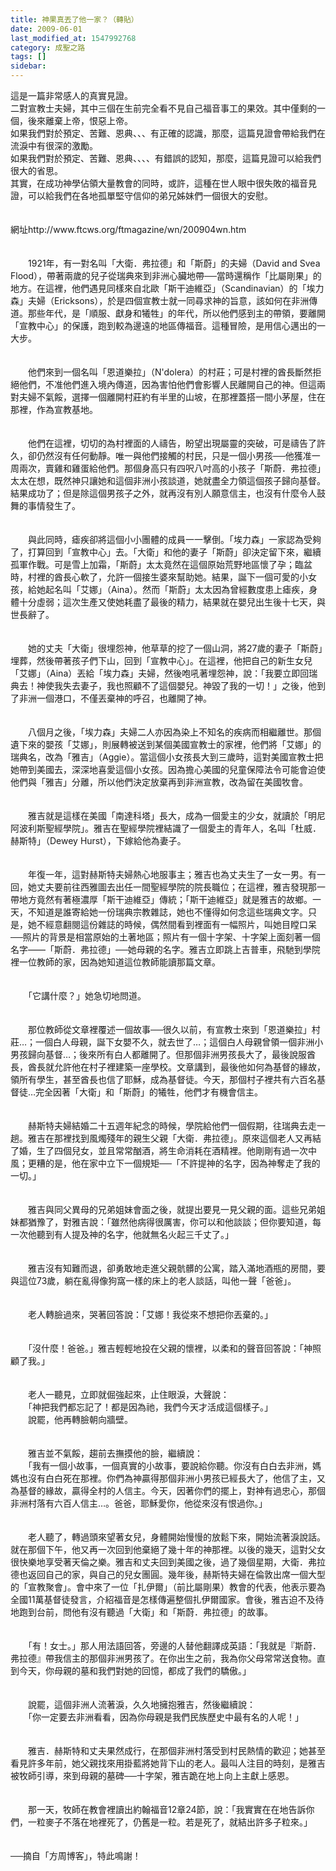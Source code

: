 ```yaml
---
title: 神果真丟了他一家？（轉貼）
date: 2009-06-01
last_modified_at: 1547992768
category: 成聖之路
tags: []
sidebar: 
---
```


<p>這是一篇非常感人的真實見證。<br/>二對宣教士夫婦，其中三個在生前完全看不見自己福音事工的果效。其中僅剩的一個，後來離棄上帝，恨惡上帝。<br/>如果我們對於預定、苦難、恩典、、、有正確的認識，那麼，這篇見證會帶給我們在流淚中有很深的激勵。<br/>如果我們對於預定、苦難、恩典、、、、有錯誤的認知，那麼，這篇見證可以給我們很大的省思。<br/>其實，在成功神學佔領大量教會的同時，或許，這種在世人眼中很失敗的福音見證，可以給我們在各地孤單堅守信仰的弟兄姊妹們一個很大的安慰。<br/><!--more--><br/><br/>網址http://www.ftcws.org/ftmagazine/wn/200904wn.htm<br/><br/><br/>　　1921年，有一對名叫「大衛．弗拉德」和「斯蔚」的夫婦（David and Svea Flood），帶著兩歲的兒子從瑞典來到非洲心臟地帶──當時還稱作「比屬剛果」的地方。在這裡，他們遇見同樣來自北歐「斯干迪維亞」（Scandinavian）的「埃力森」夫婦（Ericksons），於是四個宣教士就一同尋求神的旨意，該如何在非洲傳道。那些年代，是「順服、獻身和犧牲」的年代，所以他們感到主的帶領，要離開「宣教中心」的保護，跑到較為邊遠的地區傳福音。這種冒險，是用信心邁出的一大步。<br/><br/><br/>　　他們來到一個名叫「恩道樂拉」（N'dolera）的村莊；可是村裡的酋長斷然拒絕他們，不准他們進入境內傳道，因為害怕他們會影響人民離開自己的神。但這兩對夫婦不氣餒，選擇一個離開村莊約有半里的山坡，在那裡蓋搭一間小茅屋，住在那裡，作為宣教基地。<br/><br/><br/>　　他們在這裡，切切的為村裡面的人禱告，盼望出現屬靈的突破，可是禱告了許久，卻仍然沒有任何動靜。唯一與他們接觸的村民，只是一個小男孩──他獲准一周兩次，賣雞和雞蛋給他們。那個身高只有四呎八吋高的小孩子「斯蔚．弗拉德」太太在想，既然神只讓她和這個非洲小孩談道，她就盡全力領這個孩子歸向基督。結果成功了；但是除這個男孩子之外，就再沒有別人願意信主，也沒有什麼令人鼓舞的事情發生了。<br/><br/><br/>　　與此同時，瘧疾卻將這個小小團體的成員一一擊倒。「埃力森」一家認為受夠了，打算回到「宣教中心」去。「大衛」和他的妻子「斯蔚」卻決定留下來，繼續孤軍作戰。可是雪上加霜，「斯蔚」太太竟然在這個原始荒野地區懷了孕；臨盆時，村裡的酋長心軟了，允許一個接生婆來幫助她。結果，誕下一個可愛的小女孩，給她起名叫「艾娜」（Aina）。然而「斯蔚」太太因為曾經數度患上瘧疾，身體十分虛弱；這次生產又使她耗盡了最後的精力，結果就在嬰兒出生後十七天，與世長辭了。<br/><br/><br/>　　她的丈夫「大衛」很埋怨神，他草草的挖了一個山洞，將27歲的妻子「斯蔚」埋葬，然後帶著孩子們下山，回到「宣教中心」。在這裡，他把自己的新生女兒「艾娜」（Aina）丟給「埃力森」夫婦，然後咆吼著埋怨神，說：「我要立即回瑞典去！神使我失去妻子，我也照顧不了這個嬰兒。神毀了我的一切！」之後，他到了非洲一個港口，不僅丟棄神的呼召，也離開了神。<br/><br/><br/>　　八個月之後，「埃力森」夫婦二人亦因為染上不知名的疾病而相繼離世。那個遺下來的嬰孩「艾娜」，則展轉被送到某個美國宣教士的家裡，他們將「艾娜」的瑞典名，改為「雅吉」（Aggie）。當這個小女孩長大到三歲時，這對美國宣教士把她帶到美國去，深深地喜愛這個小女孩。因為擔心美國的兒童保障法令可能會迫使他們與「雅吉」分離，所以他們決定放棄再到非洲宣教，改為留在美國牧會。<br/><br/><br/>　　雅吉就是這樣在美國「南達科塔」長大，成為一個愛主的少女，就讀於「明尼阿波利斯聖經學院」。雅吉在聖經學院裡結識了一個愛主的青年人，名叫「杜威．赫斯特」（Dewey Hurst），下嫁給他為妻子。<br/><br/><br/>　　年復一年，這對赫斯特夫婦熱心地服事主；雅吉也為丈夫生了一女一男。有一回，她丈夫要前往西雅圖去出任一間聖經學院的院長職位；在這裡，雅吉發現那一帶地方竟然有著極濃厚「斯干迪維亞」傳統；「斯干迪維亞」就是雅吉的故鄉。一天，不知道是誰寄給她一份瑞典宗教雜誌，她也不懂得如何念這些瑞典文字。只是，她不經意翻閱這份雜誌的時候，偶然間看到裡面有一幅照片，叫她目瞠口呆──照片的背景是相當原始的土著地區；照片有一個十字架、十字架上面刻著一個名字——「斯蔚．弗拉德」──她母親的名字。雅吉立即跳上吉普車，飛馳到學院裡一位教師的家，因為她知道這位教師能讀那篇文章。<br/><br/><br/>　　「它講什麼？」她急切地問道。<br/><br/><br/>　　那位教師從文章裡覆述一個故事──很久以前，有宣教士來到「恩道樂拉」村莊…；一個白人母親，誕下女嬰不久，就去世了…；這個白人母親曾領一個非洲小男孩歸向基督…；後來所有白人都離開了。但那個非洲男孩長大了，最後說服酋長，酋長就允許他在村子裡建築一座學校。文章講到，最後他如何為基督的緣故，領所有學生，甚至酋長也信了耶穌，成為基督徒。今天，那個村子裡共有六百名基督徒…完全因著「大衛」和「斯蔚」的犧牲，他們才有機會信主。<br/><br/><br/>　　赫斯特夫婦結婚二十五週年紀念的時候，學院給他們一個假期，往瑞典去走一趟。雅吉在那裡找到風燭殘年的親生父親「大衛．弗拉德」。原來這個老人又再結了婚，生了四個兒女，並且常常酗酒，將生命消耗在酒精裡。他剛剛有過一次中風；更糟的是，他在家中立下一個規矩──「不許提神的名字，因為神奪走了我的一切。」<br/><br/><br/>　　雅吉與同父異母的兄弟姐妹會面之後，就提出要見一見父親的面。這些兄弟姐妹都猶豫了，對雅吉說：「雖然他病得很厲害，你可以和他談談；但你要知道，每一次他聽到有人提及神的名字，他就無名火起三千丈了。」<br/><br/><br/>　　雅吉沒有知難而退，卻勇敢地走進父親骯髒的公寓，踏入滿地酒瓶的房間，要與這位73歲，躺在亂得像狗窩一樣的床上的老人談話，叫他一聲「爸爸」。<br/><br/><br/>　　老人轉臉過來，哭著回答說：「艾娜！我從來不想把你丟棄的。」 <br/><br/><br/>　　「沒什麼！爸爸。」雅吉輕輕地投在父親的懷裡，以柔和的聲音回答說：「神照顧了我。」<br/><br/><br/>　　老人一聽見，立即就倔強起來，止住眼淚，大聲說：<br/>　　「神把我們都忘記了！都是因為祂，我們今天才活成這個樣子。」<br/>　　說罷，他再轉臉朝向牆壁。<br/><br/><br/>　　雅吉並不氣餒，趨前去撫摸他的臉，繼續說： <br/>　　「我有一個小故事，一個真實的小故事，要說給你聽。你沒有白白去非洲，媽媽也沒有白白死在那裡。你們為神贏得那個非洲小男孩已經長大了，他信了主，又為基督的緣故，贏得全村的人信主。今天，因著你們的擺上，對神有過忠心，那個非洲村落有六百人信主…。爸爸，耶穌愛你，他從來沒有恨過你。」<br/><br/><br/>　　老人聽了，轉過頭來望著女兒，身體開始慢慢的放鬆下來，開始流著淚說話。就在那個下午，他又再一次回到他棄絕了幾十年的神那裡。以後的幾天，這對父女很快樂地享受著天倫之樂。雅吉和丈夫回到美國之後，過了幾個星期，大衛．弗拉德也返回自己的家，與自己的兒女團圓。幾年後，赫斯特夫婦在倫敦出席一個大型的「宣教聚會」。會中來了一位「扎伊爾」（前比屬剛果）教會的代表，他表示要為全國11萬基督徒發言，介紹福音是怎樣傳遍整個扎伊爾國家。會後，雅吉迫不及待地跑到台前，問他有沒有聽過「大衛」和「斯蔚．弗拉德」的故事。<br/><br/><br/>　　「有！女士。」那人用法語回答，旁邊的人替他翻譯成英語：「我就是『斯蔚．弗拉德』帶我信主的那個非洲男孩了。在你出生之前，我為你父母常常送食物。直到今天，你母親的墓和我們對她的回憶，都成了我們的驕傲。」<br/><br/><br/>　　說罷，這個非洲人流著淚，久久地擁抱雅吉，然後繼續說：<br/>　　「你一定要去非洲看看，因為你母親是我們民族歷史中最有名的人呢！」 <br/><br/><br/>　　雅吉．赫斯特和丈夫果然成行，在那個非洲村落受到村民熱情的歡迎；她甚至看見許多年前，她父親找來用掛藍將她背下山的老人。最叫人注目的時刻，是雅吉被牧師引導，來到母親的墓碑──十字架，雅吉跪在地上向上主獻上感恩。<br/><br/><br/>　　那一天，牧師在教會裡讀出約翰福音12章24節，說：「我實實在在地告訴你們，一粒麥子不落在地裡死了，仍舊是一粒。若是死了，就結出許多子粒來。」 <br/><br/><br/>──摘自「方周博客」，特此鳴謝！<br/><br/><br/><br/></p>